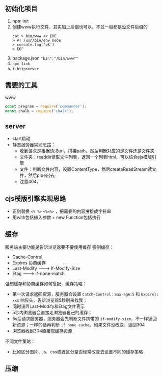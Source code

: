 ## 初始化项目
1. npm init
2.  创建www执行文件，其实加上后缀也可以，不过一般都是没文件后缀的
    ```shell script
    cat > bin/www << EOF
    > #! /usr/bin/env node
    > console.log('ok')
    > EOF
    ```
3. package.json `"bin":"/bin/www""`    
4. `npm link`
5. `i-httpserver`

## 需要的工具
www
```js
const program = require('commander');
const chalk = require('chalk');
```

## server
- start启动
- 静态服务器实现思路：
    - 收到请求是根据请求url，拼接path，然后判断对应的是文件还是文件夹
    - 文件夹：readdir读取文件列表，返回一个列表html，可以结合ejs模版引擎
    - 文件：判断文件内容，设置ContentType，然后createReadStream读文件，然后pipe出去;
    - 注意404，
    
## ejs模版引擎实现思路
- 正则替换 `<% %>` `<%=%>` ，把需要的内容拼接成字符串
- 用with包括植入参数 + new Function包括执行

## 缓存
服务端主要功能是告诉浏览器要不要使用缓存
强制缓存：
- Cache-Control 
- Expires
协商缓存
- Last-Modify  ---> If-Modify-Size
- Etag  ---> if-none-match

强制缓存和协商缓存如何搭配，缓存策略：
- 第一次请求返回资源，服务器会设置 `Catch-Control：max-age:5` 和 `Expires: xxx` 响应头，告诉浏览器5秒别来找我；
- 同时设置Last-Modify和Etag文件表示
- 5秒内浏览器会直接走浏览器自己的缓存；
- 5s后请求服务器，服务器会先判断文件携带的 `if-modify-size`，不一样返回新资源；一样的话再判断 `if none cache`。如果文件没改变，返回304
- 浏览器收到304直接取缓存资源

不同文件策略：
- 比如区分图片、js、css或者区分是否经常改变去设置不同的缓存策略
## 压缩
